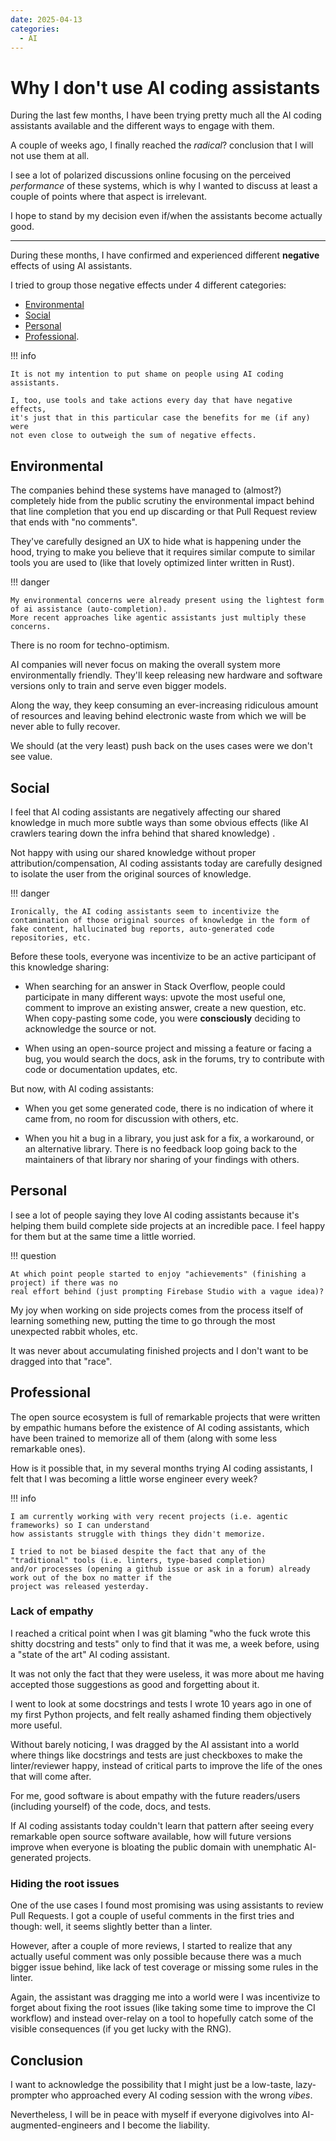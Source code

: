 ```yaml
---
date: 2025-04-13
categories:
  - AI
---
```


# Why I don't use AI coding assistants

During the last few months, I have been trying pretty much all the AI coding assistants
available and the different ways to engage with them.

A couple of weeks ago, I finally reached the *radical*? conclusion that I will not use them at all.

I see a lot of polarized discussions online focusing on the perceived *performance* of these systems,
which is why I wanted to discuss at least a couple of points where that aspect is irrelevant.

I hope to stand by my decision even if/when the assistants become actually good.

<!-- more -->

---

During these months, I have confirmed and experienced different **negative** effects of using
AI assistants.

I tried to group those negative effects under 4 different categories:

- [Environmental](#environmental)
- [Social](#social)
- [Personal](#personal)
- [Professional](#professional).

!!! info

    It is not my intention to put shame on people using AI coding assistants.

    I, too, use tools and take actions every day that have negative effects,
    it's just that in this particular case the benefits for me (if any) were
    not even close to outweigh the sum of negative effects.

## Environmental

The companies behind these systems have managed to (almost?) completely hide from the public scrutiny the environmental impact behind that line completion that you end up discarding or that Pull Request review that ends with "no comments".

They've carefully designed an UX to hide what is happening under the hood,
trying to make you believe that it requires similar compute to similar tools you are used to (like that lovely optimized linter written in Rust).

!!! danger

    My environmental concerns were already present using the lightest form of ai assistance (auto-completion).
    More recent approaches like agentic assistants just multiply these concerns.

There is no room for techno-optimism.

AI companies will never focus on making the overall system more environmentally friendly. They'll keep releasing new
hardware and software versions only to train and serve even bigger models.

Along the way, they keep consuming an ever-increasing ridiculous amount of resources and leaving behind electronic waste from which we will be never able to fully recover.

We should (at the very least) push back on the uses cases were we don't see value.

## Social


I feel that AI coding assistants are negatively affecting our shared knowledge in much more subtle ways than some obvious
effects (like AI crawlers tearing down the infra behind that shared knowledge) .

Not happy with using our shared knowledge without proper attribution/compensation, AI coding assistants today are carefully
designed to isolate the user from the original sources of knowledge.

!!! danger

    Ironically, the AI coding assistants seem to incentivize the contamination of those original sources of knowledge in the form of fake content, hallucinated bug reports, auto-generated code repositories, etc.

Before these tools, everyone was incentivize to be an active participant of this knowledge sharing:

- When searching for an answer in Stack Overflow, people could participate in many different ways: upvote the most useful one, comment to improve an existing answer, create a new question, etc. When copy-pasting some code, you were **consciously** deciding to acknowledge the source or not.

- When using an open-source project and missing a feature or facing a bug, you would search the docs, ask in the forums, try to contribute with code or documentation updates, etc.

But now, with AI coding assistants:

- When you get some generated code, there is no indication of where it came from, no room for discussion with others, etc.

- When you hit a bug in a library, you just ask for a fix, a workaround, or an alternative library. There is no feedback loop going back to the maintainers of that library nor sharing of your findings with others.

## Personal

I see a lot of people saying they love AI coding assistants because it's helping them build complete
side projects at an incredible pace. I feel happy for them but at the same time a little worried.

!!! question

    At which point people started to enjoy "achievements" (finishing a project) if there was no
    real effort behind (just prompting Firebase Studio with a vague idea)?

My joy when working on side projects comes from the process itself of learning something new, putting
the time to go through the most unexpected rabbit wholes, etc.

It was never about accumulating finished projects and I don't want to be dragged into that "race".

## Professional

The open source ecosystem is full of remarkable projects that were written by empathic humans before the existence of AI coding assistants, which have been trained to memorize all of them (along with some less remarkable ones).

How is it possible that, in my several months trying AI coding assistants, I felt that I was becoming a little worse engineer every week?

!!! info

    I am currently working with very recent projects (i.e. agentic frameworks) so I can understand
    how assistants struggle with things they didn't memorize.

    I tried to not be biased despite the fact that any of the "traditional" tools (i.e. linters, type-based completion)
    and/or processes (opening a github issue or ask in a forum) already work out of the box no matter if the
    project was released yesterday.


### Lack of empathy

I reached a critical point when I was git blaming "who the fuck wrote this shitty docstring and tests" only to
find that it was me, a week before, using a "state of the art" AI coding assistant.

It was not only the fact that they were useless, it was more about me having accepted those suggestions as good and
forgetting about it.

I went to look at some docstrings and tests I wrote 10 years ago in one of my first Python projects, and felt
really ashamed finding them objectively more useful.

Without barely noticing, I was dragged by the AI assistant into a world where things like docstrings and tests are just checkboxes to make the linter/reviewer happy, instead of critical parts to improve the life of the ones that will come
after.

For me, good software is about empathy with the future readers/users (including yourself) of the code, docs, and tests.

If AI coding assistants today couldn't learn that pattern after seeing every remarkable open source software available, how will future versions improve when everyone is bloating the public domain with unemphatic AI-generated projects.

### Hiding the root issues

One of the use cases I found most promising was using assistants to review Pull Requests.
I got a couple of useful comments in the first tries and though: well, it seems slightly better than a linter.

However, after a couple of more reviews, I started to realize that any actually useful comment was only possible
because there was a much bigger issue behind, like lack of test coverage or missing some rules in the linter.

Again, the assistant was dragging me into a world were I was incentivize to forget about fixing the root issues
(like taking some time to improve the CI workflow) and instead over-relay on a tool to hopefully catch some of the
visible consequences (if you get lucky with the RNG).

## Conclusion

I want to acknowledge the possibility that I might just be a low-taste, lazy-prompter who approached
every AI coding session with the wrong *vibes*.

Nevertheless, I will be in peace with myself if everyone digivolves into AI-augmented-engineers
and I become the liability.
